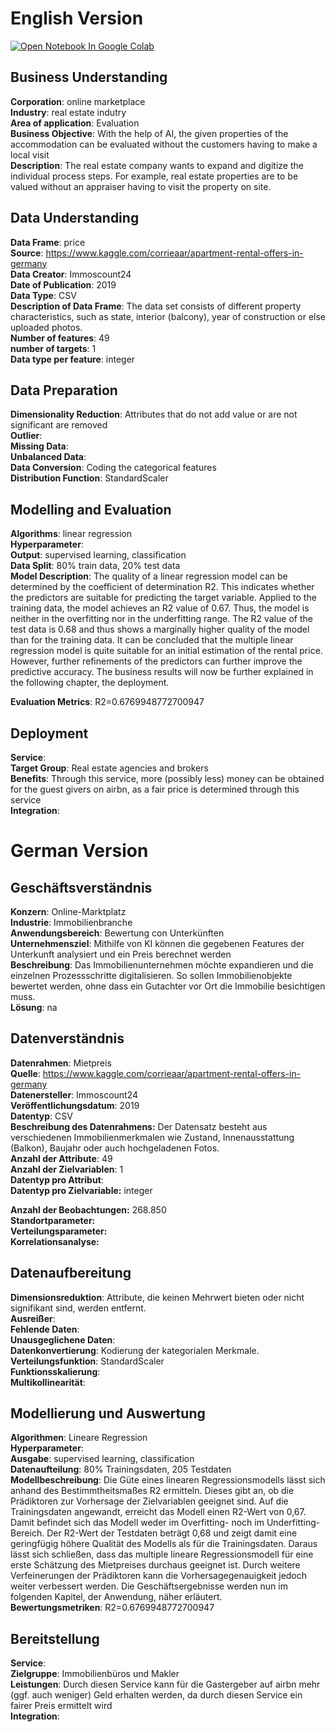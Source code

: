 # English Version

<a href="https://colab.research.google.com/github/AlexRossmann/ml-services/blob/main/Rating/Digital%20Valuation%20of%20Real%20Estate/notebook.ipynb"><img src="https://colab.research.google.com/assets/colab-badge.svg" alt="Open Notebook In Google Colab"/></a>  



## Business Understanding
  
__Corporation__: online marketplace  
__Industry__: real estate indutry  
__Area of application__: Evaluation  
__Business Objective__: With the help of AI, the given properties of the accommodation can be evaluated without the customers having to make a local visit  
__Description__: The real estate company wants to expand and digitize the individual process steps.
For example, real estate properties are to be valued without an appraiser having to visit the property on site.

## Data Understanding
  
__Data Frame__: price  
__Source__: https://www.kaggle.com/corrieaar/apartment-rental-offers-in-germany  
__Data Creator__: Immoscount24  
__Date of Publication__: 2019  
__Data Type__: CSV  
__Description of Data Frame__: The data set consists of different property characteristics, such as state, interior (balcony), year of construction or else uploaded photos.  
__Number of features__: 49  
__number of targets__: 1  
__Data type per feature__: integer

## Data Preparation
  
__Dimensionality Reduction__: Attributes that do not add value or are not significant are removed  
__Outlier__:  
__Missing Data__:  
__Unbalanced Data__:  
__Data Conversion__: Coding the categorical features  
__Distribution Function__: StandardScaler

## Modelling and Evaluation
  
__Algorithms__: linear regression  
__Hyperparameter__:  
__Output__: supervised learning, classification  
__Data Split__: 80% train data, 20% test data   
__Model Description__: The quality of a linear regression model can be determined by the coefficient of determination R2. This indicates whether the predictors are suitable for predicting the target variable. Applied to the training data, the model achieves an R2 value of 0.67. Thus, the model is neither in the overfitting nor in the underfitting range.
The R2 value of the test data is 0.68 and thus shows a marginally higher quality of the model than for the training data. It can be concluded that the multiple linear regression model is quite suitable for an initial estimation of the rental price. However, further refinements of the predictors can further improve the predictive accuracy. The business results will now be further explained in the following chapter, the deployment.
   
__Evaluation Metrics__: R2=0.6769948772700947

## Deployment
  
__Service__:  
__Target Group__: Real estate agencies and brokers  
__Benefits__: Through this service, more (possibly less) money can be obtained for the guest givers on airbn, as a fair price is determined through this service  
__Integration__:

# German Version

## Geschäftsverständnis
  
__Konzern__: Online-Marktplatz   
__Industrie__: Immobilienbranche  
__Anwendungsbereich__: Bewertung con Unterkünften  
__Unternehmensziel__: Mithilfe von KI können die gegebenen Features der Unterkunft analysiert und ein Preis berechnet werden   
__Beschreibung__: Das Immobilienunternehmen möchte expandieren und die einzelnen Prozessschritte digitalisieren. So sollen Immobilienobjekte bewertet werden, ohne dass ein Gutachter vor Ort die Immobilie besichtigen muss.  
__Lösung__: na 

## Datenverständnis
  
__Datenrahmen__: Mietpreis    
__Quelle__: https://www.kaggle.com/corrieaar/apartment-rental-offers-in-germany  
__Datenersteller__: Immoscount24   
__Veröffentlichungsdatum__: 2019  
__Datentyp__: CSV       
__Beschreibung des Datenrahmens:__ Der Datensatz besteht aus verschiedenen Immobilienmerkmalen wie Zustand, Innenausstattung (Balkon), Baujahr oder auch hochgeladenen Fotos.  
__Anzahl der Attribute__: 49  
__Anzahl der Zielvariablen__: 1    
__Datentyp pro Attribut__:   
__Datentyp pro Zielvariable:__ integer
  
__Anzahl der Beobachtungen:__ 268.850  
__Standortparameter:__    
__Verteilungsparameter:__    
__Korrelationsanalyse:__  

## Datenaufbereitung
  
__Dimensionsreduktion__: Attribute, die keinen Mehrwert bieten oder nicht signifikant sind, werden entfernt.    
__Ausreißer__:  
__Fehlende Daten__:  
__Unausgeglichene Daten__:    
__Datenkonvertierung__: Kodierung der kategorialen Merkmale.   
__Verteilungsfunktion__: StandardScaler  
__Funktionsskalierung__:  
__Multikollinearität__:  

## Modellierung und Auswertung
  
__Algorithmen__: Lineare Regression  
__Hyperparameter__:    
__Ausgabe__: supervised learning, classification  
__Datenaufteilung__: 80% Trainingsdaten, 205 Testdaten  
__Modellbeschreibung__: Die Güte eines linearen Regressionsmodells lässt sich anhand des Bestimmtheitsmaßes R2 ermitteln. Dieses gibt an, ob die Prädiktoren zur Vorhersage der Zielvariablen geeignet sind. Auf die Trainingsdaten angewandt, erreicht das Modell einen R2-Wert von 0,67. Damit befindet sich das Modell weder im Overfitting- noch im Underfitting-Bereich.
Der R2-Wert der Testdaten beträgt 0,68 und zeigt damit eine geringfügig höhere Qualität des Modells als für die Trainingsdaten. Daraus lässt sich schließen, dass das multiple lineare Regressionsmodell für eine erste Schätzung des Mietpreises durchaus geeignet ist. Durch weitere Verfeinerungen der Prädiktoren kann die Vorhersagegenauigkeit jedoch weiter verbessert werden. Die Geschäftsergebnisse werden nun im folgenden Kapitel, der Anwendung, näher erläutert.  
__Bewertungsmetriken__: R2=0.6769948772700947

## Bereitstellung
  
__Service__:   
__Zielgruppe__:  Immobilienbüros und Makler  
__Leistungen__: Durch diesen Service kann für die Gastergeber auf airbn mehr (ggf. auch weniger) Geld erhalten werden, da durch diesen Service ein fairer Preis ermittelt wird  
__Integration__: 
